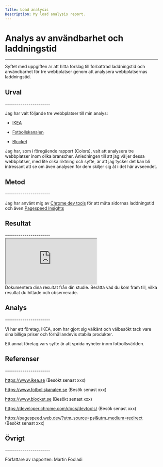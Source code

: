 ```yaml
---
Title: Load analysis
Description: My load analysis report.
---
```


Analys av användbarhet och laddningstid
=======================
-----------------------

Syftet med uppgiften är att hitta förslag till förbättrad laddningstid och användbarhet för tre webbplatser genom att analysera webbplatsernas laddningstid.

<h2 class="h2">Urval</h2>
-----------------------

Jag har valt följande tre webbplatser till min analys:

* <a href="https://www.ikea.se">IKEA</a>

* <a href="https://fotbollskanalen.se">Fotbollskanalen</a>

* <a href="https://www.blocket.se">Blocket</a>

Jag har, som i föregående rapport (Colors), valt att analysera tre webbplatser inom olika branscher. Anledningen till att jag väljer dessa webbplatser, med lite olika riktning och syfte, är att jag tycker det kan bli intressant att se om även analysen för dem skiljer sig åt i det här avseendet.

<h2 class="h2">Metod</h2>
-----------------------

Jag har använt mig av <a href="https://developer.chrome.com/docs/devtools/">Chrome dev tools</a> för att mäta sidornas laddningstid och även <a href="https://pagespeed.web.dev/?utm_source=psi&utm_medium=redirect">Pagespeed Insights</a>

<h2 class="h2">Resultat</h2>
-----------------------
<div class="embed-googlesheet">
    <iframe src="https://docs.google.com/spreadsheets/d/e/2PACX-1vQetyXUZ6JK050eOBamdGVrCPqFrJFRTJR2IsvYIhcfqNfj6u8FIbPhxyjvhZ5p0MKd0YF_quRikIbo/pubhtml?gid=0&amp;single=true&amp;widget=true&amp;headers=false&amp;embedded=true"></iframe>
</div>
Dokumentera dina resultat från din studie. Berätta vad du kom fram till, vilka resultat du hittade och observerade.

<h2 class="h2">Analys</h2>
-----------------------

Vi har ett företag, IKEA, som har gjort sig välkänt och välbesökt tack vare sina billiga priser och förhållandevis stabila produkter.

Ett annat företag vars syfte är att sprida nyheter inom fotbollsvärlden.

<h2 class="h2">Referenser</h2>
-----------------------

https://www.ikea.se (Besökt senast xxx)

https://www.fotbollskanalen.se (Besök senast xxx)

https://www.blocket.se (Besökt senast xxx)

https://developer.chrome.com/docs/devtools/ (Besök senast xxx)

https://pagespeed.web.dev/?utm_source=psi&utm_medium=redirect (Besökt senast xxx)


<h2 class="h2">Övrigt</h2>
-----------------------

Författare av rapporten: Martin Fooladi


<!-- <iframe src="https://docs.google.com/spreadsheets/d/e/2PACX-1vQetyXUZ6JK050eOBamdGVrCPqFrJFRTJR2IsvYIhcfqNfj6u8FIbPhxyjvhZ5p0MKd0YF_quRikIbo/pubhtml?gid=0&amp;single=true&amp;widget=true&amp;headers=false"></iframe> -->